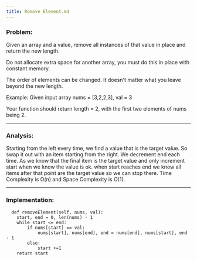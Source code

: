 ```yaml
---
title: Remove Element.md
---
```


### Problem:
Given an array and a value, remove all instances of that value in place and return the new length.

Do not allocate extra space for another array, you must do this in place with constant memory.

The order of elements can be changed. It doesn't matter what you leave beyond the new length.

Example:
Given input array nums = [3,2,2,3], val = 3

Your function should return length = 2, with the first two elements of nums being 2.

***

### Analysis:
Starting from the left every time, we find a value that is the target value. So swap it out with an item starting from the right. We decrement end each time. As we know that the final item is the target value and only increment start when we know the value is ok. when start reaches end we know all items after that point are the target value so we can stop there. Time Complexity is O(n) and Space Complexity is O(1).

***

### Implementation:
```
  def removeElement(self, nums, val):
    start, end = 0, len(nums) - 1
    while start <= end:
        if nums[start] == val:
            nums[start], nums[end], end = nums[end], nums[start], end - 1
        else:
            start +=1
    return start
```